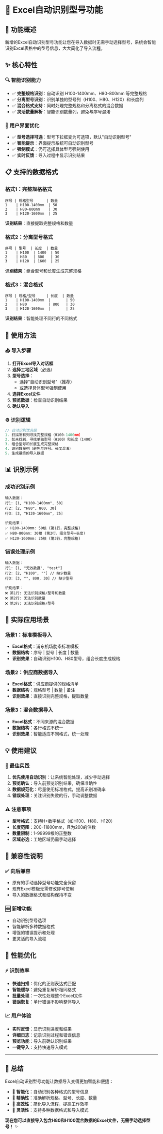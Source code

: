 # 🤖 Excel自动识别型号功能

## 🎯 功能概述

新增的Excel自动识别型号功能让您在导入数据时无需手动选择型号，系统会智能识别Excel表格中的型号信息，大大简化了导入流程。

## ✨ 核心特性

### 🔍 **智能识别能力**
- ✅ **完整规格识别**：自动识别 H100-1400mm、H80-800mm 等完整规格
- ✅ **分离型号识别**：识别单独的型号列（H100、H80、H120）和长度列
- ✅ **混合格式支持**：同时处理完整规格和分离格式的混合数据
- ✅ **灵活数量解析**：智能识别数量列，避免与序号混淆

### 🎨 **用户界面优化**
- ✅ **型号选择可选**：型号下拉框变为可选项，默认"自动识别型号"
- ✅ **智能提示**：界面提示系统可自动识别型号
- ✅ **强制模式**：仍可选择具体型号强制使用
- ✅ **实时反馈**：导入过程中显示识别结果

## 📋 支持的数据格式

### 格式1：完整规格格式
```
序号 | 规格型号      | 数量
1    | H100-1400mm  | 50
2    | H80-800mm    | 30
3    | H120-1600mm  | 25
```
**识别结果**：直接提取完整规格和数量

### 格式2：分离型号格式
```
序号 | 型号  | 长度  | 数量
1    | H100  | 1400  | 50
2    | H80   | 800   | 30
3    | H120  | 1600  | 25
```
**识别结果**：组合型号和长度生成完整规格

### 格式3：混合格式
```
序号 | 规格/型号     | 长度  | 数量
1    | H100-1400mm  |       | 50
2    | H80          | 800   | 30
3    | H120-1600mm  |       | 25
```
**识别结果**：智能处理不同行的不同格式

## 🔧 使用方法

### 📥 **导入步骤**
1. **打开Excel导入对话框**
2. **选择工地区域**（必选）
3. **型号选择**：
   - 选择"自动识别型号"（推荐）
   - 或选择具体型号强制使用
4. **选择Excel文件**
5. **预览数据**：检查自动识别结果
6. **确认导入**

### ⚙️ **识别逻辑**
```javascript
// 自动识别优先级
1. 扫描所有列寻找完整规格（H100-1400mm）
2. 如未找到，寻找单独型号（H100）和长度（1400）
3. 组合型号和长度生成完整规格
4. 识别数量列（避免与序号、长度混淆）
5. 生成最终的导入数据
```

## 📊 识别示例

### 成功识别示例
```
输入数据：
行1: [1, "H100-1400mm", 50]
行2: [2, "H80", 800, 30]
行3: [3, "H120-1600mm", 25]

识别结果：
✅ H100-1400mm: 50根 (第1行，完整规格)
✅ H80-800mm: 30根 (第2行，组合型号+长度)
✅ H120-1600mm: 25根 (第3行，完整规格)
```

### 错误处理示例
```
输入数据：
行1: [1, "无效数据", "test"]
行2: [2, "H100", ""] // 缺少数量
行3: [3, "", 800, 30] // 缺少型号

识别结果：
❌ 第1行: 无法识别规格/型号和数量
❌ 第2行: 无法识别数量
❌ 第3行: 无法识别规格/型号
```

## 🎯 实际应用场景

### 场景1：标准模板导入
- **Excel格式**：浦东机场肋条标准模板
- **数据结构**：序号 | 型号 | 长度 | 数量
- **识别效果**：自动识别H100、H80型号，组合长度生成规格

### 场景2：供应商数据导入
- **Excel格式**：供应商提供的规格清单
- **数据结构**：规格型号 | 数量 | 备注
- **识别效果**：直接识别完整规格，提取数量

### 场景3：混合数据导入
- **Excel格式**：不同来源的混合数据
- **数据结构**：各行格式不统一
- **识别效果**：智能适应不同格式，统一处理

## 💡 使用建议

### 🎯 **最佳实践**
1. **优先使用自动识别**：让系统智能处理，减少手动选择
2. **预览确认**：导入前预览识别结果，确保准确性
3. **数据规范化**：尽量使用标准格式，提高识别准确率
4. **错误处理**：关注识别失败的行，手动调整数据

### ⚠️ **注意事项**
- **型号格式**：支持H+数字格式（如H100、H80、H120）
- **长度范围**：200-11800mm，且为200的倍数
- **数量限制**：1-99999根的正整数
- **区域必选**：工地区域仍需手动选择

## 🔄 兼容性说明

### ✅ **向后兼容**
- 原有的手动选择型号功能完全保留
- 现有Excel模板无需修改即可使用
- 导入的数据格式和结构保持不变

### 🆕 **新增功能**
- 自动识别型号选项
- 智能解析多种数据格式
- 增强的错误提示和处理
- 更灵活的导入流程

## 🚀 性能优化

### ⚡ **识别效率**
- **快速扫描**：优化的正则表达式匹配
- **智能缓存**：避免重复解析相同格式
- **批量处理**：一次性处理整个Excel文件
- **错误恢复**：单行错误不影响整体导入

### 📈 **用户体验**
- **实时反馈**：显示识别进度和结果
- **详细日志**：记录识别过程和错误信息
- **预览功能**：导入前确认识别结果
- **一键导入**：支持快速导入模式

---

## 🎉 总结

Excel自动识别型号功能让数据导入变得更加智能和便捷：

- 🤖 **智能化**：自动识别各种格式的型号信息
- 🎯 **精确性**：准确解析规格、型号、长度、数量
- 🚀 **高效性**：简化导入流程，提高工作效率
- 🔧 **灵活性**：支持多种数据格式和导入模式

**现在您可以直接导入包含H80和H100混合数据的Excel文件，无需手动选择型号！** ✨
